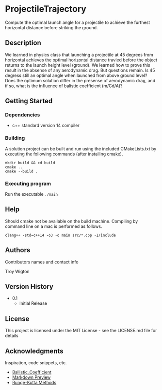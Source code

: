# ProjectileTrajectory

Compute the optimal launch angle for a projectile to achieve the furthest horizontal distance before striking the ground.

## Description

We learned in physics class that launching a projectile at 45 degrees from horizontal achieves the optimal horizontal distance travled before the object returns to the launch height level (ground).  We learned how to prove this result in the absense of any aerodynamic drag.  But questions remain. Is 45 degress still an optimal angle when launched from above ground level?  Does the optimum solution differ in the presense of aerodynamic drag, and if so, what is the influence of balistic coefficient (m/Cd/A)?

## Getting Started

### Dependencies

* c++ standard version 14 compiler

### Building

A solution project can be built and run using the included CMakeLists.txt by executing the following commands (after installing cmake).  
```
mkdir build && cd build
cmake ..
cmake --build .
```

### Executing program

Run the executable `./main`

## Help

Should cmake not be available on the build machine. Compiling by command line on a mac is performed as follows.

`clang++ -std=c++14 -o3 -o main src/*.cpp -I/include`

## Authors

Contributors names and contact info

Troy Wigton  

## Version History

* 0.1
    * Initial Release

## License

This project is licensed under the MIT License - see the LICENSE.md file for details

## Acknowledgments

Inspiration, code snippets, etc.
* [Ballistic_Coefficient](https://en.wikipedia.org/wiki/Ballistic_coefficient)
* [Markdown Preview](https://markdownlivepreview.com/)
* [Runge-Kutta Methods](https://en.wikipedia.org/wiki/Runge%E2%80%93Kutta_methods)
